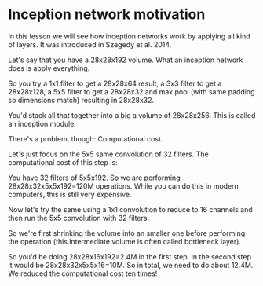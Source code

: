 # Inception network motivation

In this lesson we will see how inception networks work by applying all kind of layers. It was introduced in Szegedy et al. 2014.

Let's say that you have a 28x28x192 volume. What an inception network does is apply everything.

So you try a 1x1 filter to get a 28x28x64 result, a 3x3 filter to get a 28x28x128, a 5x5 filter to get a 28x28x32 and max pool (with same padding so dimensions match) resulting in 28x28x32.

You'd stack all that together into a big a volume of 28x28x256. This is called an inception module.

There's a problem, though: Computational cost.

Let's just focus on the 5x5 same convolution of 32 filters. The computational cost of this step is:

You have 32 filters of 5x5x192. So we are performing 28x28x32x5x5x192=120M operations. While you can do this in modern computers, this is still very expensive.

Now let's try the same using a 1x1 convolution to reduce to 16 channels and then run the 5x5 convolution with 32 filters.

So we're first shrinking the volume into an smaller one before performing the operation (this intermediate volume is often called bottleneck layer).

So you'd be doing 28x28x16x192=2.4M in the first step. In the second step it would be 28x28x32x5x5x16=10M. So in total, we need to do about 12.4M. We reduced the computational cost ten times!
